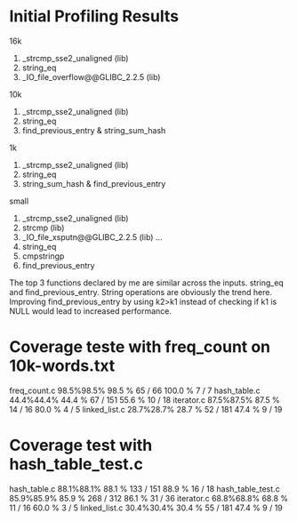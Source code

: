 # Initial Profiling Results
16k
1. _strcmp_sse2_unaligned (lib)
2. string_eq
3. _IO_file_overflow@@GLIBC_2.2.5 (lib)

10k
1. _strcmp_sse2_unaligned (lib)
2. string_eq
3. find_previous_entry & string_sum_hash

1k
1. _strcmp_sse2_unaligned (lib)
2. string_eq
3. string_sum_hash & find_previous_entry

small
1. _strcmp_sse2_unaligned (lib)
2. strcmp (lib)
3. _IO_file_xsputn@@GLIBC_2.2.5 (lib)
...
8. string_eq
10. cmpstringp
11. find_previous_entry

The top 3 functions declared by me are similar across the inputs. string_eq and find_previous_entry. String operations are obviously the trend here. Improving find_previous_entry by using k2>k1 instead of checking if k1 is NULL would lead to increased performance. 


# Coverage teste with freq_count on 10k-words.txt
freq_count.c 	98.5%98.5%
	98.5 % 	65 / 66 	100.0 % 	7 / 7
hash_table.c 	44.4%44.4%
	44.4 % 	67 / 151 	55.6 % 	10 / 18
iterator.c 	87.5%87.5%
	87.5 % 	14 / 16 	80.0 % 	4 / 5
linked_list.c 	28.7%28.7%
	28.7 % 	52 / 181 	47.4 % 	9 / 19


# Coverage test with hash_table_test.c
hash_table.c 	88.1%88.1%
	88.1 % 	133 / 151 	88.9 % 	16 / 18
hash_table_test.c 	85.9%85.9%
	85.9 % 	268 / 312 	86.1 % 	31 / 36
iterator.c 	68.8%68.8%
	68.8 % 	11 / 16 	60.0 % 	3 / 5
linked_list.c 	30.4%30.4%
	30.4 % 	55 / 181 	47.4 % 	9 / 19